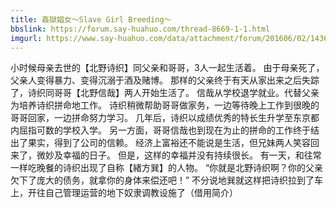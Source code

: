 ```yaml
---
title: 姦獄娼女～Slave Girl Breeding～
bbslink: https://forum.say-huahuo.com/thread-8669-1-1.html
imgurl: https://www.say-huahuo.com/data/attachment/forum/201606/02/143630q5eojg080hsresr3.png
---
```


小时候母亲去世的【北野诗织】同父亲和哥哥，3人一起生活着。
由于母亲死了，父亲人变得暴力、变得沉溺于酒及赌博。
那样的父亲终于有天从家出来之后失踪了，诗织同哥哥【北野信哉】两人开始生活了。
信哉从学校退学就业。代替父亲为培养诗织拼命地工作。
诗织稍微帮助哥哥做家务，一边等待晚上工作到很晚的哥哥回家，一边拼命努力学习。
几年后，诗织以成绩优秀的特长生升学至东京都内屈指可数的学校入学。
另一方面，哥哥信哉也到现在为止的拼命的工作终于结出了果实，得到了公司的信赖。
经济上富裕还不能说是生活，但兄妹两人笑容回来了，微妙及幸福的日子。
但是，这样的幸福并没有持续很长。
有一天，和往常一样吃晚餐的诗织出现了自称【緒方巽】的人物。
“你就是北野诗织啊？你的父亲欠下了庞大的债务，就拿你的身体来偿还吧！”
不分说地巽就这样把诗织拉到了车上，开往自己管理运营的地下奴隶调教设施了（借用简介）<!--more-->
